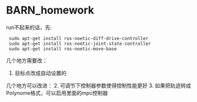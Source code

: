 # BARN_homework
run不起来的话，先:

```
 sudo apt-get install ros-noetic-diff-drive-controller
 sudo apt-get install ros-noetic-joint-state-controller
 sudo apt-get install ros-noetic-move-base
```

几个地方需要改：
1. 目标点改成自动设置的

几个地方可以改进：
2. 可调节下控制器参数使得控制性能更好
3. 如果把轨迹转成Polynome格式，可以启用里面的mpc控制器
